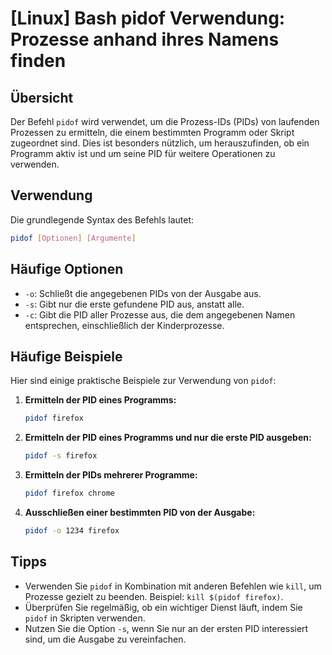# [Linux] Bash pidof Verwendung: Prozesse anhand ihres Namens finden

## Übersicht
Der Befehl `pidof` wird verwendet, um die Prozess-IDs (PIDs) von laufenden Prozessen zu ermitteln, die einem bestimmten Programm oder Skript zugeordnet sind. Dies ist besonders nützlich, um herauszufinden, ob ein Programm aktiv ist und um seine PID für weitere Operationen zu verwenden.

## Verwendung
Die grundlegende Syntax des Befehls lautet:

```bash
pidof [Optionen] [Argumente]
```

## Häufige Optionen
- `-o`: Schließt die angegebenen PIDs von der Ausgabe aus.
- `-s`: Gibt nur die erste gefundene PID aus, anstatt alle.
- `-c`: Gibt die PID aller Prozesse aus, die dem angegebenen Namen entsprechen, einschließlich der Kinderprozesse.

## Häufige Beispiele
Hier sind einige praktische Beispiele zur Verwendung von `pidof`:

1. **Ermitteln der PID eines Programms:**
   ```bash
   pidof firefox
   ```

2. **Ermitteln der PID eines Programms und nur die erste PID ausgeben:**
   ```bash
   pidof -s firefox
   ```

3. **Ermitteln der PIDs mehrerer Programme:**
   ```bash
   pidof firefox chrome
   ```

4. **Ausschließen einer bestimmten PID von der Ausgabe:**
   ```bash
   pidof -o 1234 firefox
   ```

## Tipps
- Verwenden Sie `pidof` in Kombination mit anderen Befehlen wie `kill`, um Prozesse gezielt zu beenden. Beispiel: `kill $(pidof firefox)`.
- Überprüfen Sie regelmäßig, ob ein wichtiger Dienst läuft, indem Sie `pidof` in Skripten verwenden.
- Nutzen Sie die Option `-s`, wenn Sie nur an der ersten PID interessiert sind, um die Ausgabe zu vereinfachen.